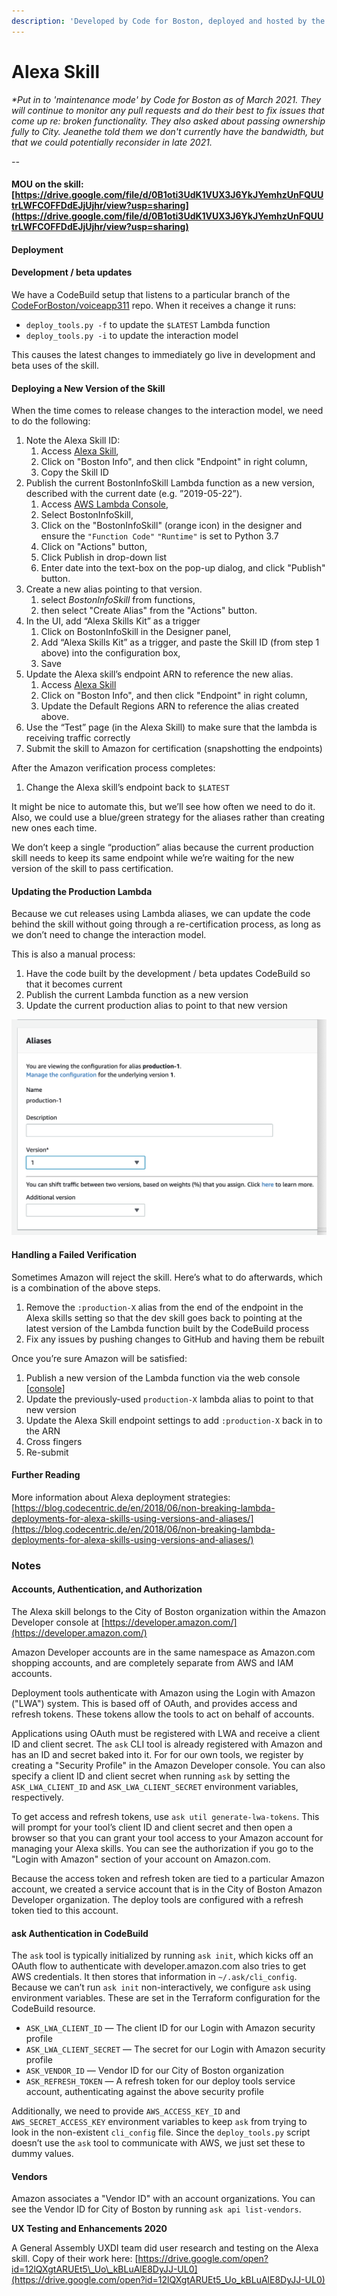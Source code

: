 ```yaml
---
description: 'Developed by Code for Boston, deployed and hosted by the Digital Team.'
---
```


# Alexa Skill

_\*Put in to 'maintenance mode' by Code for Boston as of March 2021. They will continue to monitor any pull requests and do their best to fix issues that come up re: broken functionality. They also asked about passing ownership fully to City. Jeanethe told them we don't currently have the bandwidth, but that we could potentially reconsider in late 2021._

_--_

#### MOU on the skill: [https://drive.google.com/file/d/0B1oti3UdK1VUX3J6YkJYemhzUnFQUUtrLWFCOFFDdEJjUjhr/view?usp=sharing](https://drive.google.com/file/d/0B1oti3UdK1VUX3J6YkJYemhzUnFQUUtrLWFCOFFDdEJjUjhr/view?usp=sharing)

#### Deployment

#### Development / beta updates

We have a CodeBuild setup that listens to a particular branch of the [CodeForBoston/voiceapp311](https://github.com/CodeForBoston/voiceapp311) repo. When it receives a change it runs:

* `deploy_tools.py -f` to update the `$LATEST` Lambda function
* `deploy_tools.py -i` to update the interaction model

This causes the latest changes to immediately go live in development and beta uses of the skill.

#### Deploying a New Version of the Skill

When the time comes to release changes to the interaction model, we need to do the following:

1. Note the Alexa Skill ID:
   1. Access [Alexa Skill](https://developer.amazon.com/alexa/console/ask/),
   2. Click on "Boston Info", and then click "Endpoint" in right column,
   3. Copy the Skill ID 
2. Publish the current BostonInfoSkill Lambda function as a new version, described with the current date \(e.g. ”2019-05-22”\). 
   1. Access [AWS Lambda Console](%20https://console.aws.amazon.com/lambda/home?region=us-east-1#/functions),
   2. Select BostonInfoSkill,
   3. Click on the "BostonInfoSkill" \(orange icon\) in the designer and ensure the `"Function Code"` `"Runtime"` is set to Python 3.7
   4. Click on "Actions" button,
   5. Click Publish in drop-down list
   6. Enter date into the text-box on the pop-up dialog, and click "Publish" button.
3. Create a new alias pointing to that version. 
   1.  select _BostonInfoSkill_ from functions, 
   2. then select "Create Alias" from the "Actions" button.
4. In the UI, add “Alexa Skills Kit” as a trigger 
   1. Click on BostonInfoSkill in the Designer panel, 
   2. Add “Alexa Skills Kit” as a trigger, and paste the Skill ID \(from step 1 above\) into the configuration box, 
   3. Save
5. Update the Alexa skill’s endpoint ARN to reference the new alias. 
   1. Access [Alexa Skill](https://developer.amazon.com/alexa/console/ask/)
   2. Click on "Boston Info", and then click "Endpoint" in right column,
   3. Update the Default Regions ARN to reference the alias created above.
6. Use the “Test” page \(in the Alexa Skill\) to make sure that the lambda is receiving traffic correctly
7. Submit the skill to Amazon for certification \(snapshotting the endpoints\)

After the Amazon verification process completes:

1. Change the Alexa skill’s endpoint back to `$LATEST`

It might be nice to automate this, but we’ll see how often we need to do it. Also, we could use a blue/green strategy for the aliases rather than creating new ones each time.

We don’t keep a single “production” alias because the current production skill needs to keep its same endpoint while we’re waiting for the new version of the skill to pass certification.

#### Updating the Production Lambda

Because we cut releases using Lambda aliases, we can update the code behind the skill without going through a re-certification process, as long as we don’t need to change the interaction model.

This is also a manual process:

1. Have the code built by the development / beta updates CodeBuild so that it becomes current
2. Publish the current Lambda function as a new version
3. Update the current production alias to point to that new version

![AWS Web Console screen for updating an alias version](../../.gitbook/assets/screen-shot-2019-05-30-at-9.05.40-am.png)

#### Handling a Failed Verification

Sometimes Amazon will reject the skill. Here’s what to do afterwards, which is a combination of the above steps.

1. Remove the `:production-X` alias from the end of the endpoint in the Alexa skills setting so that the dev skill goes back to pointing at the latest version of the Lambda function built by the CodeBuild process
2. Fix any issues by pushing changes to GitHub and having them be rebuilt

Once you’re sure Amazon will be satisfied:

1. Publish a new version of the Lambda function via the web console \[[console](%20https://console.aws.amazon.com/lambda/home?region=us-east-1#/functions)\]
2. Update the previously-used `production-X` lambda alias to point to that new version
3. Update the Alexa Skill endpoint settings to add `:production-X` back in to the ARN
4. Cross fingers
5. Re-submit

#### Further Reading

More information about Alexa deployment strategies: [https://blog.codecentric.de/en/2018/06/non-breaking-lambda-deployments-for-alexa-skills-using-versions-and-aliases/](https://blog.codecentric.de/en/2018/06/non-breaking-lambda-deployments-for-alexa-skills-using-versions-and-aliases/)

### Notes

#### Accounts, Authentication, and Authorization

The Alexa skill belongs to the City of Boston organization within the Amazon Developer console at [https://developer.amazon.com/](https://developer.amazon.com/)

Amazon Developer accounts are in the same namespace as Amazon.com shopping accounts, and are completely separate from AWS and IAM accounts.

Deployment tools authenticate with Amazon using the Login with Amazon \("LWA"\) system. This is based off of OAuth, and provides access and refresh tokens. These tokens allow the tools to act on behalf of accounts.

Applications using OAuth must be registered with LWA and receive a client ID and client secret. The `ask` CLI tool is already registered with Amazon and has an ID and secret baked into it. For for our own tools, we register by creating a "Security Profile" in the Amazon Developer console. You can also specify a client ID and client secret when running `ask` by setting the `ASK_LWA_CLIENT_ID` and `ASK_LWA_CLIENT_SECRET` environment variables, respectively.

To get access and refresh tokens, use `ask util generate-lwa-tokens`. This will prompt for your tool’s client ID and client secret and then open a browser so that you can grant your tool access to your Amazon account for managing your Alexa skills. You can see the authorization if you go to the "Login with Amazon" section of your account on Amazon.com.

Because the access token and refresh token are tied to a particular Amazon account, we created a service account that is in the City of Boston Amazon Developer organization. The deploy tools are configured with a refresh token tied to this account.

#### ask Authentication in CodeBuild

The `ask` tool is typically initialized by running `ask init`, which kicks off an OAuth flow to authenticate with developer.amazon.com also tries to get AWS credentials. It then stores that information in `~/.ask/cli_config`. Because we can’t run `ask init` non-interactively, we configure `ask` using environment variables. These are set in the Terraform configuration for the CodeBuild resource.

* `ASK_LWA_CLIENT_ID` — The client ID for our Login with Amazon security profile
* `ASK_LWA_CLIENT_SECRET` — The secret for our Login with Amazon security profile
* `ASK_VENDOR_ID` — Vendor ID for our City of Boston organization
* `ASK_REFRESH_TOKEN` — A refresh token for our deploy tools service account, authenticating against the above security profile

Additionally, we need to provide `AWS_ACCESS_KEY_ID` and `AWS_SECRET_ACCESS_KEY` environment variables to keep `ask` from trying to look in the non-existent `cli_config` file. Since the `deploy_tools.py` script doesn’t use the `ask` tool to communicate with AWS, we just set these to dummy values.

#### Vendors

Amazon associates a "Vendor ID" with an account organizations. You can see the Vendor ID for City of Boston by running `ask api list-vendors`. 

**UX Testing and Enhancements 2020**

A General Assembly UXDI team did user research and testing on the Alexa skill. Copy of their work here: [https://drive.google.com/open?id=12lQXgtARUEt5\_Uo\_kBLuAlE8DyJJ-UL0](https://drive.google.com/open?id=12lQXgtARUEt5_Uo_kBLuAlE8DyJJ-UL0)

#### 

